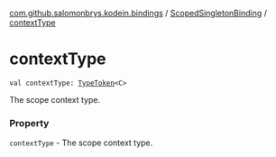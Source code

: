 [com.github.salomonbrys.kodein.bindings](../index.md) / [ScopedSingletonBinding](index.md) / [contextType](.)

# contextType

`val contextType: `[`TypeToken`](../../com.github.salomonbrys.kodein/-type-token/index.md)`<C>`

The scope context type.

### Property

`contextType` - The scope context type.